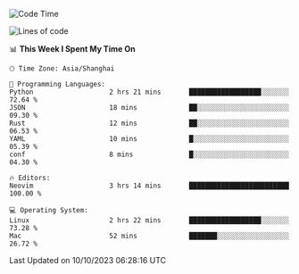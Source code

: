 <!--START_SECTION:waka-->
![Code Time](http://img.shields.io/badge/Code%20Time-1%2C629%20hrs%2058%20mins-blue)

![Lines of code](https://img.shields.io/badge/From%20Hello%20World%20I%27ve%20Written-287.2%20thousand%20lines%20of%20code-blue)

📊 **This Week I Spent My Time On** 

```text
🕑︎ Time Zone: Asia/Shanghai

💬 Programming Languages: 
Python                   2 hrs 21 mins       ██████████████████░░░░░░░   72.64 % 
JSON                     18 mins             ██░░░░░░░░░░░░░░░░░░░░░░░   09.30 % 
Rust                     12 mins             ██░░░░░░░░░░░░░░░░░░░░░░░   06.53 % 
YAML                     10 mins             █░░░░░░░░░░░░░░░░░░░░░░░░   05.39 % 
conf                     8 mins              █░░░░░░░░░░░░░░░░░░░░░░░░   04.30 % 

🔥 Editors: 
Neovim                   3 hrs 14 mins       █████████████████████████   100.00 % 

💻 Operating System: 
Linux                    2 hrs 22 mins       ██████████████████░░░░░░░   73.28 % 
Mac                      52 mins             ███████░░░░░░░░░░░░░░░░░░   26.72 % 
```


 Last Updated on 10/10/2023 06:28:16 UTC
<!--END_SECTION:waka-->
